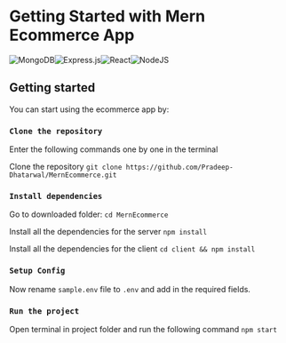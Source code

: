 # Getting Started with Mern Ecommerce App

<img alt="MongoDB" src ="https://img.shields.io/badge/MongoDB-%234ea94b.svg?style=for-the-badge&logo=mongodb&logoColor=white"/><img alt="Express.js" src="https://img.shields.io/badge/express.js-%23404d59.svg?style=for-the-badge&logo=express&logoColor=%2361DAFB"/><img alt="React" src="https://img.shields.io/badge/React-20232A?style=for-the-badge&logo=react&logoColor=61DAFB"/><img alt="NodeJS" src="https://img.shields.io/badge/node.js-%2343853D.svg?style=for-the-badge&logo=node-dot-js&logoColor=white"/>



## Getting started

  You can start using the ecommerce app by:

### `Clone the repository`

  Enter the following commands one by one in the terminal

  Clone the repository
  `git clone https://github.com/Pradeep-Dhatarwal/MernEcommerce.git`

### `Install dependencies`

  Go to downloaded folder:
  `cd MernEcommerce`

  Install all the dependencies for the server
  `npm install`

  Install all the dependencies for the client
  `cd client && npm install`

### `Setup Config`

  Now rename `sample.env` file to `.env` and add in the required fields.

### `Run the project`
  
  Open terminal in project folder and run the following command ```npm start```
